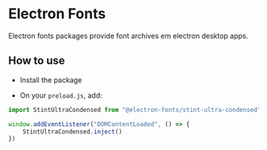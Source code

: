 # Electron Fonts

Electron fonts packages provide font archives em electron desktop apps.

## How to use

* Install the package

* On your `preload.js`, add:

```ts
import StintUltraCondensed from "@electron-fonts/stint-ultra-condensed"

window.addEventListener("DOMContentLoaded", () => {
    StintUltraCondensed.inject()
})
```